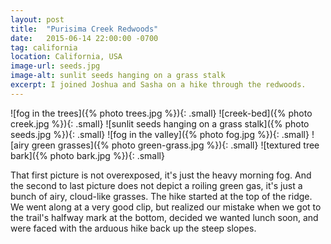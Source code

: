 ```yaml
---
layout: post
title:  "Purisima Creek Redwoods"
date:   2015-06-14 22:00:00 -0700
tag: california
location: California, USA
image-url: seeds.jpg
image-alt: sunlit seeds hanging on a grass stalk
excerpt: I joined Joshua and Sasha on a hike through the redwoods.
---
```

![fog in the trees]({% photo trees.jpg %}){: .small}
![creek-bed]({% photo creek.jpg %}){: .small}
![sunlit seeds hanging on a grass stalk]({% photo seeds.jpg %}){: .small}
![fog in the valley]({% photo fog.jpg %}){: .small}
![airy green grasses]({% photo green-grass.jpg %}){: .small}
![textured tree bark]({% photo bark.jpg %}){: .small}

That first picture is not overexposed, it's just the heavy morning fog. And the second to last picture does not depict a roiling green gas, it's just a bunch of airy, cloud-like grasses. The hike started at the top of the ridge. We went along at a very good clip, but realized our mistake when we got to the trail's halfway mark at the bottom, decided we wanted lunch soon, and were faced with the arduous hike back up the steep slopes.
